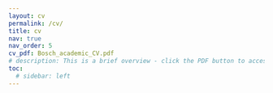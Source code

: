 ```yaml
---
layout: cv
permalink: /cv/
title: cv
nav: true
nav_order: 5
cv_pdf: Bosch_academic_CV.pdf
# description: This is a brief overview - click the PDF button to access my full CV.
toc:
  # sidebar: left
---
```

